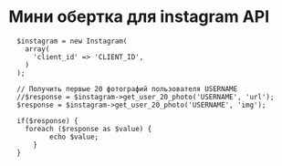 # Мини обертка для instagram API
      $instagram = new Instagram(
        array(
          'client_id' => 'CLIENT_ID', 
        )
      );

      // Получить первые 20 фотографий пользователя USERNAME
      //$response = $instagram->get_user_20_photo('USERNAME', 'url');
      $response = $instagram->get_user_20_photo('USERNAME', 'img');

      if($response) {
        foreach ($response as $value) {
		      echo $value;
	      }
      }
